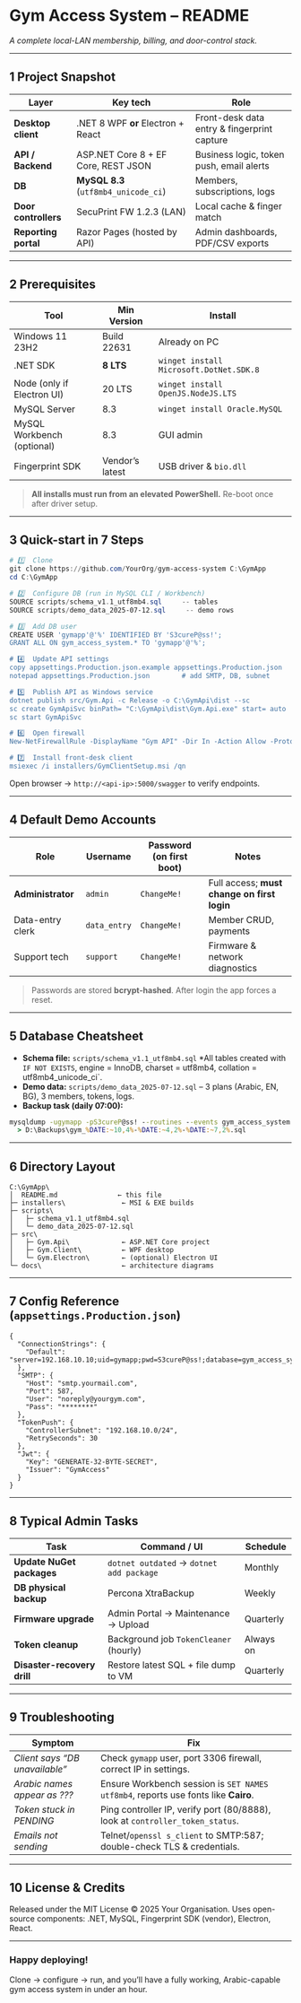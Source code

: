 # Gym Access System – README

*A complete local-LAN membership, billing, and door-control stack.*

---

## 1  Project Snapshot

| Layer                | Key tech                             | Role                                        |
| -------------------- | ------------------------------------ | ------------------------------------------- |
| **Desktop client**   | .NET 8 WPF **or** Electron + React   | Front-desk data entry & fingerprint capture |
| **API / Backend**    | ASP.NET Core 8 + EF Core, REST JSON  | Business logic, token push, email alerts    |
| **DB**               | **MySQL 8.3** (`utf8mb4_unicode_ci`) | Members, subscriptions, logs                |
| **Door controllers** | SecuPrint FW 1.2.3 (LAN)             | Local cache & finger match                  |
| **Reporting portal** | Razor Pages (hosted by API)          | Admin dashboards, PDF/CSV exports           |

---

## 2  Prerequisites

| Tool                       | Min Version     | Install                                 |
| -------------------------- | --------------- | --------------------------------------- |
| Windows 11 23H2            | Build 22631     | Already on PC                           |
| .NET SDK                   | **8 LTS**       | `winget install Microsoft.DotNet.SDK.8` |
| Node (only if Electron UI) | 20 LTS          | `winget install OpenJS.NodeJS.LTS`      |
| MySQL Server               | 8.3             | `winget install Oracle.MySQL`           |
| MySQL Workbench (optional) | 8.3             | GUI admin                               |
| Fingerprint SDK            | Vendor’s latest | USB driver & `bio.dll`                  |

> **All installs must run from an elevated PowerShell.**
> Re-boot once after driver setup.

---

## 3  Quick-start in 7 Steps

```powershell
# 1️⃣  Clone
git clone https://github.com/YourOrg/gym-access-system C:\GymApp
cd C:\GymApp

# 2️⃣  Configure DB (run in MySQL CLI / Workbench)
SOURCE scripts/schema_v1.1_utf8mb4.sql     -- tables
SOURCE scripts/demo_data_2025-07-12.sql     -- demo rows

# 3️⃣  Add DB user
CREATE USER 'gymapp'@'%' IDENTIFIED BY 'S3cureP@ss!';
GRANT ALL ON gym_access_system.* TO 'gymapp'@'%';

# 4️⃣  Update API settings
copy appsettings.Production.json.example appsettings.Production.json
notepad appsettings.Production.json        # add SMTP, DB, subnet

# 5️⃣  Publish API as Windows service
dotnet publish src/Gym.Api -c Release -o C:\GymApi\dist --sc
sc create GymApiSvc binPath= "C:\GymApi\dist\Gym.Api.exe" start= auto
sc start GymApiSvc

# 6️⃣  Open firewall
New-NetFirewallRule -DisplayName "Gym API" -Dir In -Action Allow -Protocol TCP -LocalPort 5000

# 7️⃣  Install front-desk client
msiexec /i installers/GymClientSetup.msi /qn
```

Open browser → `http://<api-ip>:5000/swagger` to verify endpoints.

---

## 4  Default Demo Accounts

| Role              | Username     | Password (on first boot) | Notes                                       |
| ----------------- | ------------ | ------------------------ | ------------------------------------------- |
| **Administrator** | `admin`      | `ChangeMe!`              | Full access; **must change on first login** |
| Data-entry clerk  | `data_entry` | `ChangeMe!`              | Member CRUD, payments                       |
| Support tech      | `support`    | `ChangeMe!`              | Firmware & network diagnostics              |

> Passwords are stored **bcrypt-hashed**. After login the app forces a reset.

---

## 5  Database Cheatsheet

* **Schema file:** `scripts/schema_v1.1_utf8mb4.sql`
  \*All tables created with `IF NOT EXISTS`, engine = InnoDB, charset = utf8mb4, collation = utf8mb4\_unicode\_ci\`.
* **Demo data:** `scripts/demo_data_2025-07-12.sql` – 3 plans (Arabic, EN, BG), 3 members, tokens, logs.
* **Backup task (daily 07:00):**

```cmd
mysqldump -ugymapp -pS3cureP@ss! --routines --events gym_access_system ^
  > D:\Backups\gym_%DATE:~10,4%-%DATE:~4,2%-%DATE:~7,2%.sql
```

---

## 6  Directory Layout

```
C:\GymApp\
│  README.md               ← this file
├─ installers\              ← MSI & EXE builds
├─ scripts\
│   ├─ schema_v1.1_utf8mb4.sql
│   └─ demo_data_2025-07-12.sql
├─ src\
│   ├─ Gym.Api\             ← ASP.NET Core project
│   ├─ Gym.Client\          ← WPF desktop
│   └─ Gym.Electron\        ← (optional) Electron UI
└─ docs\                    ← architecture diagrams
```

---

## 7  Config Reference (`appsettings.Production.json`)

```jsonc
{
  "ConnectionStrings": {
    "Default": "server=192.168.10.10;uid=gymapp;pwd=S3cureP@ss!;database=gym_access_system;SslMode=none;"
  },
  "SMTP": {
    "Host": "smtp.yourmail.com",
    "Port": 587,
    "User": "noreply@yourgym.com",
    "Pass": "********"
  },
  "TokenPush": {
    "ControllerSubnet": "192.168.10.0/24",
    "RetrySeconds": 30
  },
  "Jwt": {
    "Key": "GENERATE-32-BYTE-SECRET",
    "Issuer": "GymAccess"
  }
}
```

---

## 8  Typical Admin Tasks

| Task                        | Command / UI                             | Schedule  |
| --------------------------- | ---------------------------------------- | --------- |
| **Update NuGet packages**   | `dotnet outdated` → `dotnet add package` | Monthly   |
| **DB physical backup**      | Percona XtraBackup                       | Weekly    |
| **Firmware upgrade**        | Admin Portal → Maintenance → Upload      | Quarterly |
| **Token cleanup**           | Background job `TokenCleaner` (hourly)   | Always on |
| **Disaster-recovery drill** | Restore latest SQL + file dump to VM     | Quarterly |

---

## 9  Troubleshooting

| Symptom                        | Fix                                                                                |
| ------------------------------ | ---------------------------------------------------------------------------------- |
| *Client says “DB unavailable”* | Check `gymapp` user, port 3306 firewall, correct IP in settings.                   |
| *Arabic names appear as ???*   | Ensure Workbench session is `SET NAMES utf8mb4`, reports use fonts like **Cairo**. |
| *Token stuck in PENDING*       | Ping controller IP, verify port (80/8888), look at `controller_token_status`.      |
| *Emails not sending*           | Telnet/`openssl s_client` to SMTP:587; double-check TLS & credentials.             |

---

## 10  License & Credits

Released under the MIT License © 2025 Your Organisation.
Uses open-source components: .NET, MySQL, Fingerprint SDK (vendor), Electron, React.

---

### Happy deploying!

Clone → configure → run, and you’ll have a fully working, Arabic-capable gym access system in under an hour.
